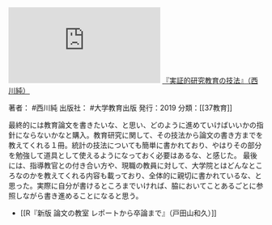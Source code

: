 ![](https://gyazo.com/f13b54de85a7be357a0a45257ec38512.img)
[『実証的研究教育の技法』（西川純）](https://amzn.to/3OyKMOC)

著者： #西川純 
出版社： #大学教育出版 
発行：2019
分類：[[37教育]]

最終的には教育論文を書きたいな、と思い、どのように進めていけばいいかの指針にならないかなと購入。教育研究に関して、その技法から論文の書き方までを教えてくれる１冊。統計の技法についても簡単に書かれており、やはりその部分を勉強して道具として使えるようになっておく必要はあるな、と感じた。
最後には、指導教官との付き合い方や、現職の教員に対して、大学院とはどんなところなのかを教えてくれる内容も載っており、全体的に親切に書かれているな、と思った。実際に自分が書けるところまでいければ、脇においてことあるごとに参照しながら書き進めることになると思う。

- [[R『新版 論文の教室 レポートから卒論まで』（戸田山和久）]]